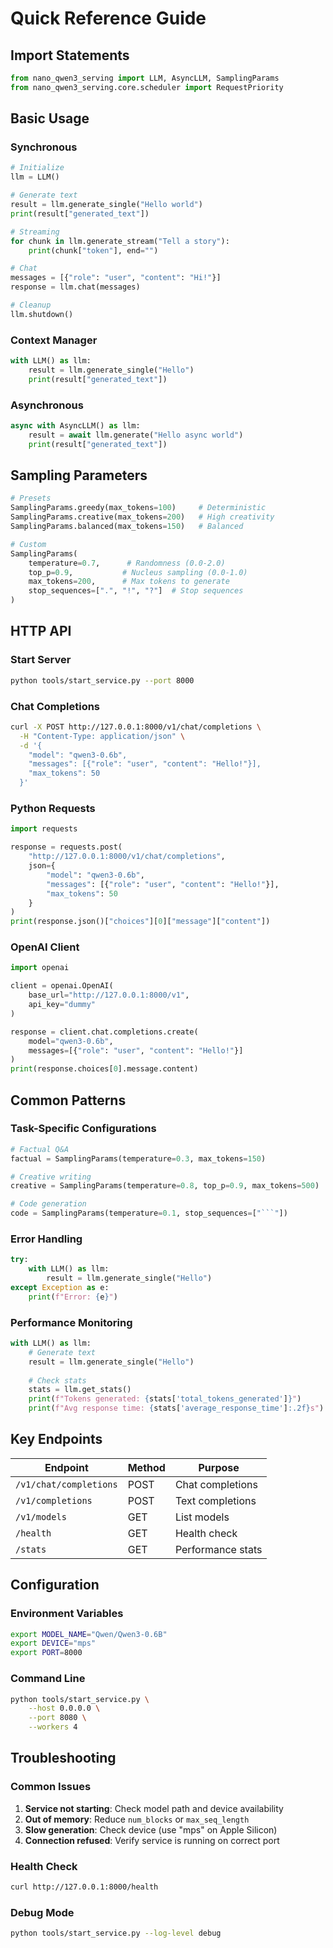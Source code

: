 # Quick Reference Guide

## Import Statements

```python
from nano_qwen3_serving import LLM, AsyncLLM, SamplingParams
from nano_qwen3_serving.core.scheduler import RequestPriority
```

## Basic Usage

### Synchronous

```python
# Initialize
llm = LLM()

# Generate text
result = llm.generate_single("Hello world")
print(result["generated_text"])

# Streaming
for chunk in llm.generate_stream("Tell a story"):
    print(chunk["token"], end="")

# Chat
messages = [{"role": "user", "content": "Hi!"}]
response = llm.chat(messages)

# Cleanup
llm.shutdown()
```

### Context Manager

```python
with LLM() as llm:
    result = llm.generate_single("Hello")
    print(result["generated_text"])
```

### Asynchronous

```python
async with AsyncLLM() as llm:
    result = await llm.generate("Hello async world")
    print(result["generated_text"])
```

## Sampling Parameters

```python
# Presets
SamplingParams.greedy(max_tokens=100)     # Deterministic
SamplingParams.creative(max_tokens=200)   # High creativity
SamplingParams.balanced(max_tokens=150)   # Balanced

# Custom
SamplingParams(
    temperature=0.7,      # Randomness (0.0-2.0)
    top_p=0.9,           # Nucleus sampling (0.0-1.0)
    max_tokens=200,      # Max tokens to generate
    stop_sequences=[".", "!", "?"]  # Stop sequences
)
```

## HTTP API

### Start Server

```bash
python tools/start_service.py --port 8000
```

### Chat Completions

```bash
curl -X POST http://127.0.0.1:8000/v1/chat/completions \
  -H "Content-Type: application/json" \
  -d '{
    "model": "qwen3-0.6b",
    "messages": [{"role": "user", "content": "Hello!"}],
    "max_tokens": 50
  }'
```

### Python Requests

```python
import requests

response = requests.post(
    "http://127.0.0.1:8000/v1/chat/completions",
    json={
        "model": "qwen3-0.6b",
        "messages": [{"role": "user", "content": "Hello!"}],
        "max_tokens": 50
    }
)
print(response.json()["choices"][0]["message"]["content"])
```

### OpenAI Client

```python
import openai

client = openai.OpenAI(
    base_url="http://127.0.0.1:8000/v1",
    api_key="dummy"
)

response = client.chat.completions.create(
    model="qwen3-0.6b",
    messages=[{"role": "user", "content": "Hello!"}]
)
print(response.choices[0].message.content)
```

## Common Patterns

### Task-Specific Configurations

```python
# Factual Q&A
factual = SamplingParams(temperature=0.3, max_tokens=150)

# Creative writing
creative = SamplingParams(temperature=0.8, top_p=0.9, max_tokens=500)

# Code generation
code = SamplingParams(temperature=0.1, stop_sequences=["```"])
```

### Error Handling

```python
try:
    with LLM() as llm:
        result = llm.generate_single("Hello")
except Exception as e:
    print(f"Error: {e}")
```

### Performance Monitoring

```python
with LLM() as llm:
    # Generate text
    result = llm.generate_single("Hello")
    
    # Check stats
    stats = llm.get_stats()
    print(f"Tokens generated: {stats['total_tokens_generated']}")
    print(f"Avg response time: {stats['average_response_time']:.2f}s")
```

## Key Endpoints

| Endpoint | Method | Purpose |
|----------|--------|---------|
| `/v1/chat/completions` | POST | Chat completions |
| `/v1/completions` | POST | Text completions |
| `/v1/models` | GET | List models |
| `/health` | GET | Health check |
| `/stats` | GET | Performance stats |

## Configuration

### Environment Variables

```bash
export MODEL_NAME="Qwen/Qwen3-0.6B"
export DEVICE="mps"
export PORT=8000
```

### Command Line

```bash
python tools/start_service.py \
    --host 0.0.0.0 \
    --port 8080 \
    --workers 4
```

## Troubleshooting

### Common Issues

1. **Service not starting**: Check model path and device availability
2. **Out of memory**: Reduce `num_blocks` or `max_seq_length`
3. **Slow generation**: Check device (use "mps" on Apple Silicon)
4. **Connection refused**: Verify service is running on correct port

### Health Check

```bash
curl http://127.0.0.1:8000/health
```

### Debug Mode

```bash
python tools/start_service.py --log-level debug
```
